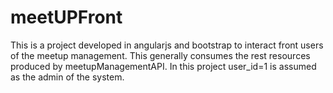 # meetUPFront
This is a project developed in angularjs and bootstrap to interact front users of the meetup management.
This generally consumes the rest resources produced by meetupManagementAPI.
In this project user_id=1 is assumed as the admin of the system.
